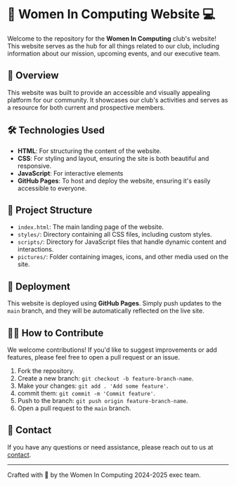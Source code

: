 # 💖 Women In Computing Website 💻

Welcome to the repository for the **Women In Computing** club's website! This website serves as the hub for all things related to our club, including information about our mission, upcoming events, and our executive team.

## 🌟 Overview

This website was built to provide an accessible and visually appealing platform for our community. It showcases our club's activities and serves as a resource for both current and prospective members.

## 🛠 Technologies Used

- **HTML**: For structuring the content of the website.
- **CSS**: For styling and layout, ensuring the site is both beautiful and responsive.
- **JavaScript**: For interactive elements
- **GitHub Pages**: To host and deploy the website, ensuring it's easily accessible to everyone.

## 📂 Project Structure

- `index.html`: The main landing page of the website.
- `styles/`: Directory containing all CSS files, including custom styles.
- `scripts/`: Directory for JavaScript files that handle dynamic content and interactions.
- `pictures/`: Folder containing images, icons, and other media used on the site.

## 🚀 Deployment

This website is deployed using **GitHub Pages**. Simply push updates to the `main` branch, and they will be automatically reflected on the live site.

## 👩‍💻 How to Contribute

We welcome contributions! If you'd like to suggest improvements or add features, please feel free to open a pull request or an issue.

1. Fork the repository.
2. Create a new branch: `git checkout -b feature-branch-name`.
3. Make your changes: `git add . 'Add some feature'`.
4. commit them: `git commit -m 'Commit feature'`.
5. Push to the branch: `git push origin feature-branch-name`.
6. Open a pull request to the `main` branch.

## 💌 Contact

If you have any questions or need assistance, please reach out to us at [contact](mailto:ukansaswic@gmail.com).

---

Crafted with 💖 by the Women In Computing 2024-2025 exec team.
